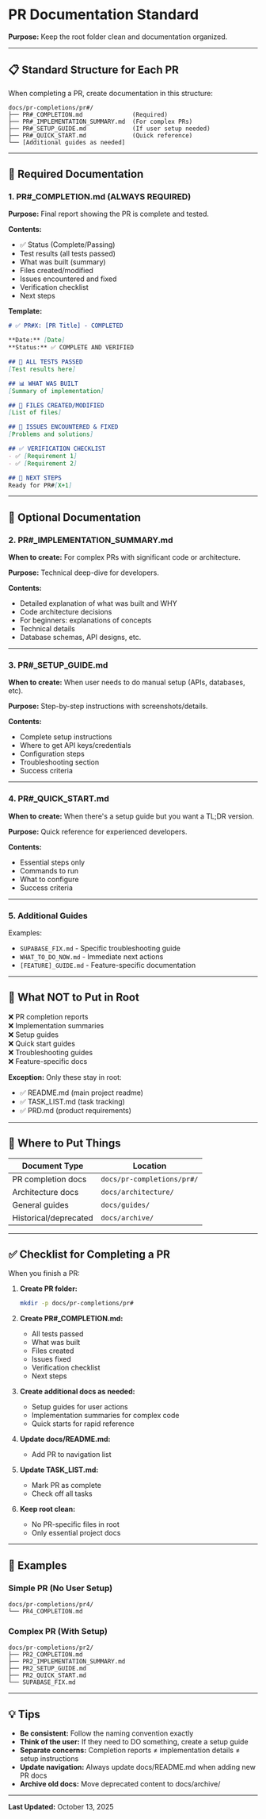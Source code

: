 # PR Documentation Standard

**Purpose:** Keep the root folder clean and documentation organized.

---

## 📋 Standard Structure for Each PR

When completing a PR, create documentation in this structure:

```
docs/pr-completions/pr#/
├── PR#_COMPLETION.md              (Required)
├── PR#_IMPLEMENTATION_SUMMARY.md  (For complex PRs)
├── PR#_SETUP_GUIDE.md             (If user setup needed)
├── PR#_QUICK_START.md             (Quick reference)
└── [Additional guides as needed]
```

---

## 📝 Required Documentation

### 1. PR#_COMPLETION.md (ALWAYS REQUIRED)

**Purpose:** Final report showing the PR is complete and tested.

**Contents:**
- ✅ Status (Complete/Passing)
- Test results (all tests passed)
- What was built (summary)
- Files created/modified
- Issues encountered and fixed
- Verification checklist
- Next steps

**Template:**
```markdown
# ✅ PR#X: [PR Title] - COMPLETED

**Date:** [Date]
**Status:** ✅ COMPLETE AND VERIFIED

## 🎉 ALL TESTS PASSED
[Test results here]

## 📊 WHAT WAS BUILT
[Summary of implementation]

## 📁 FILES CREATED/MODIFIED
[List of files]

## 🐛 ISSUES ENCOUNTERED & FIXED
[Problems and solutions]

## ✅ VERIFICATION CHECKLIST
- ✅ [Requirement 1]
- ✅ [Requirement 2]

## 🚀 NEXT STEPS
Ready for PR#[X+1]
```

---

## 📝 Optional Documentation

### 2. PR#_IMPLEMENTATION_SUMMARY.md

**When to create:** For complex PRs with significant code or architecture.

**Purpose:** Technical deep-dive for developers.

**Contents:**
- Detailed explanation of what was built and WHY
- Code architecture decisions
- For beginners: explanations of concepts
- Technical details
- Database schemas, API designs, etc.

---

### 3. PR#_SETUP_GUIDE.md

**When to create:** When user needs to do manual setup (APIs, databases, etc).

**Purpose:** Step-by-step instructions with screenshots/details.

**Contents:**
- Complete setup instructions
- Where to get API keys/credentials
- Configuration steps
- Troubleshooting section
- Success criteria

---

### 4. PR#_QUICK_START.md

**When to create:** When there's a setup guide but you want a TL;DR version.

**Purpose:** Quick reference for experienced developers.

**Contents:**
- Essential steps only
- Commands to run
- What to configure
- Success criteria

---

### 5. Additional Guides

Examples:
- `SUPABASE_FIX.md` - Specific troubleshooting guide
- `WHAT_TO_DO_NOW.md` - Immediate next actions
- `[FEATURE]_GUIDE.md` - Feature-specific documentation

---

## 🚫 What NOT to Put in Root

❌ PR completion reports  
❌ Implementation summaries  
❌ Setup guides  
❌ Quick start guides  
❌ Troubleshooting guides  
❌ Feature-specific docs  

**Exception:** Only these stay in root:
- ✅ README.md (main project readme)
- ✅ TASK_LIST.md (task tracking)
- ✅ PRD.md (product requirements)

---

## 📂 Where to Put Things

| Document Type | Location |
|--------------|----------|
| PR completion docs | `docs/pr-completions/pr#/` |
| Architecture docs | `docs/architecture/` |
| General guides | `docs/guides/` |
| Historical/deprecated | `docs/archive/` |

---

## ✅ Checklist for Completing a PR

When you finish a PR:

1. **Create PR folder:**
   ```bash
   mkdir -p docs/pr-completions/pr#
   ```

2. **Create PR#_COMPLETION.md:**
   - All tests passed
   - What was built
   - Files created
   - Issues fixed
   - Verification checklist
   - Next steps

3. **Create additional docs as needed:**
   - Setup guides for user actions
   - Implementation summaries for complex code
   - Quick starts for rapid reference

4. **Update docs/README.md:**
   - Add PR to navigation list

5. **Update TASK_LIST.md:**
   - Mark PR as complete
   - Check off all tasks

6. **Keep root clean:**
   - No PR-specific files in root
   - Only essential project docs

---

## 🎯 Examples

### Simple PR (No User Setup)
```
docs/pr-completions/pr4/
└── PR4_COMPLETION.md
```

### Complex PR (With Setup)
```
docs/pr-completions/pr2/
├── PR2_COMPLETION.md
├── PR2_IMPLEMENTATION_SUMMARY.md
├── PR2_SETUP_GUIDE.md
├── PR2_QUICK_START.md
└── SUPABASE_FIX.md
```

---

## 💡 Tips

- **Be consistent:** Follow the naming convention exactly
- **Think of the user:** If they need to DO something, create a setup guide
- **Separate concerns:** Completion reports ≠ implementation details ≠ setup instructions
- **Update navigation:** Always update docs/README.md when adding new PR docs
- **Archive old docs:** Move deprecated content to docs/archive/

---

**Last Updated:** October 13, 2025

